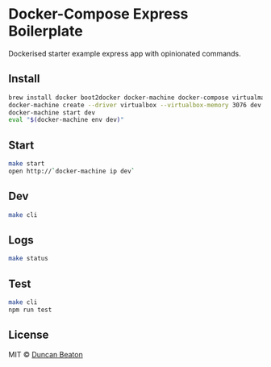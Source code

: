 # Docker-Compose Express Boilerplate

Dockerised starter example express app with opinionated commands.

## Install

```sh
brew install docker boot2docker docker-machine docker-compose virtualmachine
docker-machine create --driver virtualbox --virtualbox-memory 3076 dev
docker-machine start dev
eval "$(docker-machine env dev)"
```

## Start

```sh
make start
open http://`docker-machine ip dev`
```

## Dev

```sh
make cli
```

## Logs

```sh
make status
```

## Test

```sh
make cli
npm run test
```

## License

MIT © [Duncan Beaton](http://dunckr.com)
